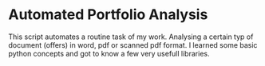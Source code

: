 # Automated Portfolio Analysis
This script automates a routine task of my work. Analysing a certain typ of document (offers) in word, pdf or scanned pdf format. I learned some basic python concepts and got to know a few very usefull libraries.
